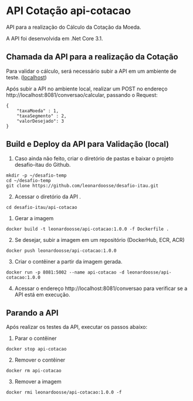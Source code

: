 # API Cotação api-cotacao

API para a realização do Cálculo da Cotação da Moeda.

A API foi desenvolvida em .Net Core 3.1.

## Chamada da API para a realização da Cotação

Para validar o cálculo, será necessário subir a API em um ambiente de teste. ([localhost](#execução-em-docker-para-validação-local))

Após subir a API no ambiente local, realizar um POST no endereço http://localhost:8081/conversao/calcular, passando o Request:
```
{
    "taxaMoeda" : 1,
    "taxaSegmento" : 2,
    "valorDesejado": 3
}
```

## Build e Deploy da API para Validação (local)

1. Caso ainda não feito, criar o diretório de pastas e baixar o projeto desafio-itau do Github.

```
mkdir -p ~/desafio-temp
cd ~/desafio-temp
git clone https://github.com/leonardoosse/desafio-itau.git
```

2. Acessar o diretório da API .

```
cd desafio-itau/api-cotacao
```

1. Gerar a imagem 

`docker build -t leonardoosse/api-cotacao:1.0.0 -f Dockerfile . `  

2. Se desejar, subir a imagem em um repositório (DockerHub, ECR, ACR)

`docker push leonardoosse/api-cotacao:1.0.0`

3. Criar o contêiner a partir da imagem gerada. 

`docker run -p 8081:5002 --name api-cotacao -d leonardoosse/api-cotacao:1.0.0`

4. Acessar o endereço http://localhost:8081/conversao para verificar se a API está em execução.

## Parando a API

Após realizar os testes da API, executar os passos abaixo:

1. Parar o contêiner  

`docker stop api-cotacao`  

2. Remover o contêiner  

`docker rm api-cotacao`  

3. Remover a imagem

`docker rmi leonardoosse/api-cotacao:1.0.0 -f `  
